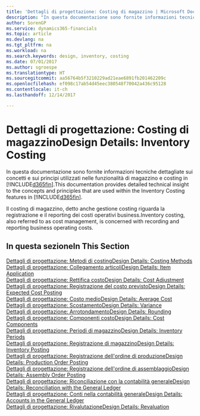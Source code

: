 ```yaml
---
title: 'Dettagli di progettazione: Costing di magazzino | Microsoft Docs'
description: "In questa documentazione sono fornite informazioni tecniche dettagliate sui concetti e sui principi utilizzati nelle funzionalità di magazzino e costing in Dynamics 365."
author: SorenGP
ms.service: dynamics365-financials
ms.topic: article
ms.devlang: na
ms.tgt_pltfrm: na
ms.workload: na
ms.search.keywords: design, inventory, costing
ms.date: 07/01/2017
ms.author: sgroespe
ms.translationtype: HT
ms.sourcegitcommit: aa56764b5f3210229ad21eae6891fb201462209c
ms.openlocfilehash: ef098c17ab54d45eec380548f70042a436c95128
ms.contentlocale: it-ch
ms.lasthandoff: 12/14/2017

---
```

# <a name="design-details-inventory-costing"></a><span data-ttu-id="9d174-103">Dettagli di progettazione: Costing di magazzino</span><span class="sxs-lookup"><span data-stu-id="9d174-103">Design Details: Inventory Costing</span></span>
<span data-ttu-id="9d174-104">In questa documentazione sono fornite informazioni tecniche dettagliate sui concetti e sui principi utilizzati nelle funzionalità di magazzino e costing in [!INCLUDE[d365fin](includes/d365fin_md.md)].</span><span class="sxs-lookup"><span data-stu-id="9d174-104">This documentation provides detailed technical insight to the concepts and principles that are used within the Inventory Costing features in [!INCLUDE[d365fin](includes/d365fin_md.md)].</span></span>  

<span data-ttu-id="9d174-105">Il costing di magazzino, detto anche gestione costing riguarda la registrazione e il reporting dei costi operativi business.</span><span class="sxs-lookup"><span data-stu-id="9d174-105">Inventory costing, also referred to as cost management, is concerned with recording and reporting business operating costs.</span></span>  

## <a name="in-this-section"></a><span data-ttu-id="9d174-106">In questa sezione</span><span class="sxs-lookup"><span data-stu-id="9d174-106">In This Section</span></span>  
[<span data-ttu-id="9d174-107">Dettagli di progettazione: Metodi di costing</span><span class="sxs-lookup"><span data-stu-id="9d174-107">Design Details: Costing Methods</span></span>](design-details-costing-methods.md)  
[<span data-ttu-id="9d174-108">Dettagli di progettazione: Collegamento articoli</span><span class="sxs-lookup"><span data-stu-id="9d174-108">Design Details: Item Application</span></span>](design-details-item-application.md)  
[<span data-ttu-id="9d174-109">Dettagli di progettazione: Rettifica costo</span><span class="sxs-lookup"><span data-stu-id="9d174-109">Design Details: Cost Adjustment</span></span>](design-details-cost-adjustment.md)  
[<span data-ttu-id="9d174-110">Dettagli di progettazione: Registrazione del costo previsto</span><span class="sxs-lookup"><span data-stu-id="9d174-110">Design Details: Expected Cost Posting</span></span>](design-details-expected-cost-posting.md)  
[<span data-ttu-id="9d174-111">Dettagli di progettazione: Costo medio</span><span class="sxs-lookup"><span data-stu-id="9d174-111">Design Details: Average Cost</span></span>](design-details-average-cost.md)  
[<span data-ttu-id="9d174-112">Dettagli di progettazione: Scostamento</span><span class="sxs-lookup"><span data-stu-id="9d174-112">Design Details: Variance</span></span>](design-details-variance.md)  
[<span data-ttu-id="9d174-113">Dettagli di progettazione: Arrotondamento</span><span class="sxs-lookup"><span data-stu-id="9d174-113">Design Details: Rounding</span></span>](design-details-rounding.md)  
[<span data-ttu-id="9d174-114">Dettagli di progettazione: Componenti costo</span><span class="sxs-lookup"><span data-stu-id="9d174-114">Design Details: Cost Components</span></span>](design-details-cost-components.md)  
[<span data-ttu-id="9d174-115">Dettagli di progettazione: Periodi di magazzino</span><span class="sxs-lookup"><span data-stu-id="9d174-115">Design Details: Inventory Periods</span></span>](design-details-inventory-periods.md)  
[<span data-ttu-id="9d174-116">Dettagli di progettazione: Registrazione di magazzino</span><span class="sxs-lookup"><span data-stu-id="9d174-116">Design Details: Inventory Posting</span></span>](design-details-inventory-posting.md)  
[<span data-ttu-id="9d174-117">Dettagli di progettazione: Registrazione dell'ordine di produzione</span><span class="sxs-lookup"><span data-stu-id="9d174-117">Design Details: Production Order Posting</span></span>](design-details-production-order-posting.md)  
[<span data-ttu-id="9d174-118">Dettagli di progettazione: Registrazione dell'ordine di assemblaggio</span><span class="sxs-lookup"><span data-stu-id="9d174-118">Design Details: Assembly Order Posting</span></span>](design-details-assembly-order-posting.md)  
[<span data-ttu-id="9d174-119">Dettagli di progettazione: Riconciliazione con la contabilità generale</span><span class="sxs-lookup"><span data-stu-id="9d174-119">Design Details: Reconciliation with the General Ledger</span></span>](design-details-reconciliation-with-the-general-ledger.md)  
[<span data-ttu-id="9d174-120">Dettagli di progettazione: Conti nella contabilità generale</span><span class="sxs-lookup"><span data-stu-id="9d174-120">Design Details: Accounts in the General Ledger</span></span>](design-details-accounts-in-the-general-ledger.md)  
[<span data-ttu-id="9d174-121">Dettagli di progettazione: Rivalutazione</span><span class="sxs-lookup"><span data-stu-id="9d174-121">Design Details: Revaluation</span></span>](design-details-revaluation.md)

